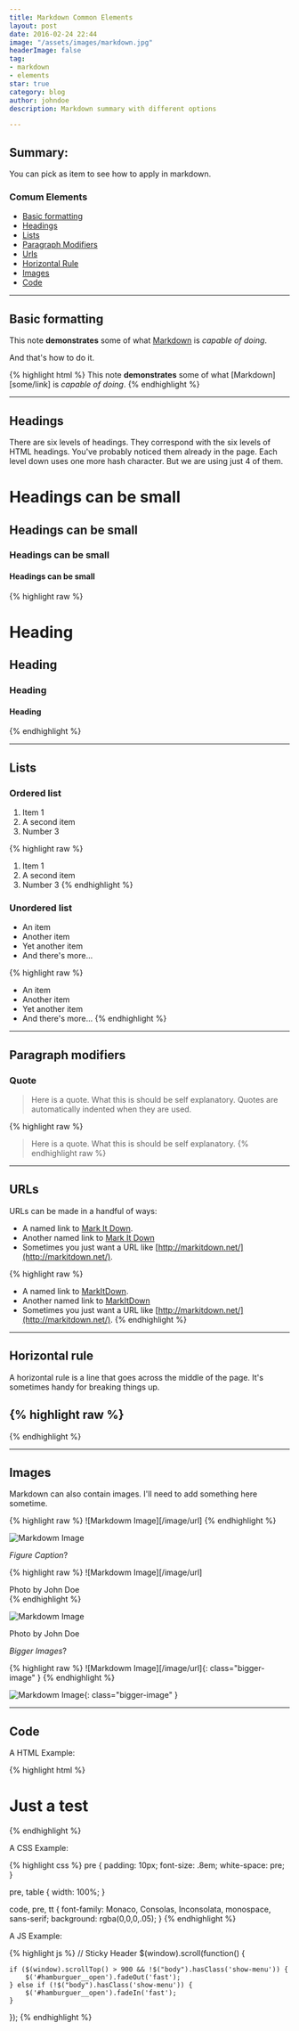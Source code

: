```yaml
---
title: Markdown Common Elements
layout: post
date: 2016-02-24 22:44
image: "/assets/images/markdown.jpg"
headerImage: false
tag:
- markdown
- elements
star: true
category: blog
author: johndoe
description: Markdown summary with different options

---
```

## Summary:

You can pick as item to see how to apply in markdown.

### Comum Elements

* [Basic formatting](#basic-formatting)
* [Headings](#headings)
* [Lists](#lists)
* [Paragraph Modifiers](#paragraph-modifiers)
* [Urls](#urls)
* [Horizontal Rule](#horizontal-rule)
* [Images](#images)
* [Code](#code)

***

## Basic formatting

This note **demonstrates** some of what [Markdown](http://daringfireball.net/projects/markdown/) is _capable of doing_.

And that's how to do it.

{% highlight html %} This note **demonstrates** some of what \[Markdown\]\[some/link\] is _capable of doing_. {% endhighlight %}

***

## Headings

There are six levels of headings. They correspond with the six levels of HTML headings. You've probably noticed them already in the page. Each level down uses one more hash character. But we are using just 4 of them.

# Headings can be small

## Headings can be small

### Headings can be small

#### Headings can be small

{% highlight raw %}

# Heading

## Heading

### Heading

#### Heading

{% endhighlight %}

***

## Lists

### Ordered list

1. Item 1
2. A second item
3. Number 3

{% highlight raw %}

1. Item 1
2. A second item
3. Number 3 {% endhighlight %}

### Unordered list

* An item
* Another item
* Yet another item
* And there's more...

{% highlight raw %}

* An item
* Another item
* Yet another item
* And there's more... {% endhighlight %}

***

## Paragraph modifiers

### Quote

> Here is a quote. What this is should be self explanatory. Quotes are automatically indented when they are used.

{% highlight raw %}

> Here is a quote. What this is should be self explanatory. {% endhighlight raw %}

***

## URLs

URLs can be made in a handful of ways:

* A named link to [Mark It Down](http://www.markitdown.net/).
* Another named link to [Mark It Down](http://markitdown.net/)
* Sometimes you just want a URL like [http://markitdown.net/](http://markitdown.net/).

{% highlight raw %}

* A named link to [MarkItDown](http://www.markitdown.net/).
* Another named link to [MarkItDown](http://markitdown.net/)
* Sometimes you just want a URL like [http://markitdown.net/](http://markitdown.net/). {% endhighlight %}

***

## Horizontal rule

A horizontal rule is a line that goes across the middle of the page.
It's sometimes handy for breaking things up.

## {% highlight raw %}

{% endhighlight %}

***

## Images

Markdown can also contain images. I'll need to add something here sometime.

{% highlight raw %}
!\[Markdowm Image\]\[/image/url\]
{% endhighlight %}

![Markdowm Image](http://kune.fr/wp-content/uploads/2013/10/ghost-blog.jpg)

_Figure Caption_?

{% highlight raw %}
!\[Markdowm Image\]\[/image/url\]
<figcaption class="caption">Photo by John Doe</figcaption>
{% endhighlight %}

![Markdowm Image](http://kune.fr/wp-content/uploads/2013/10/ghost-blog.jpg)
<figcaption class="caption">Photo by John Doe</figcaption>

_Bigger Images_?

{% highlight raw %}
!\[Markdowm Image\]\[/image/url\]{: class="bigger-image" }
{% endhighlight %}

![Markdowm Image](http://kune.fr/wp-content/uploads/2013/10/ghost-blog.jpg){: class="bigger-image" }

***

## Code

A HTML Example:

{% highlight html %}
<!DOCTYPE html>
<html lang="en">
<head>
<meta charset="UTF-8">
<title>Document</title>
</head>
<body>
<h1>Just a test</h1>
</body>
</html>
{% endhighlight %}

A CSS Example:

{% highlight css %}
pre {
padding: 10px;
font-size: .8em;
white-space: pre;
}

pre, table {
width: 100%;
}

code, pre, tt {
font-family: Monaco, Consolas, Inconsolata, monospace, sans-serif;
background: rgba(0,0,0,.05);
}
{% endhighlight %}

A JS Example:

{% highlight js %}
// Sticky Header
$(window).scroll(function() {

    if ($(window).scrollTop() > 900 && !$("body").hasClass('show-menu')) {
        $('#hamburguer__open').fadeOut('fast');
    } else if (!$("body").hasClass('show-menu')) {
        $('#hamburguer__open').fadeIn('fast');
    }

});
{% endhighlight %}